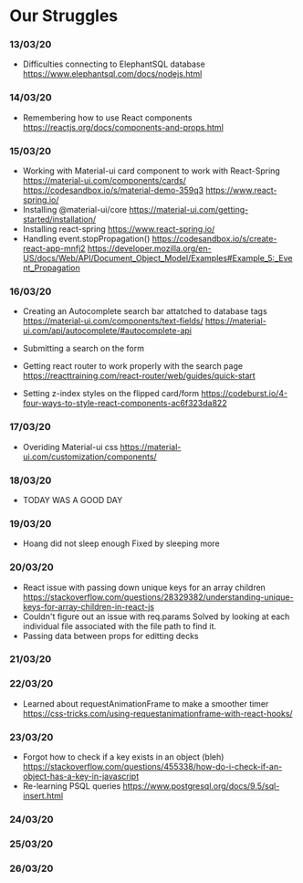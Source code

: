 # Our Struggles

### 13/03/20
* Difficulties connecting to ElephantSQL database  
https://www.elephantsql.com/docs/nodejs.html 


### 14/03/20
* Remembering how to use React components
https://reactjs.org/docs/components-and-props.html


### 15/03/20
* Working with Material-ui card component to work with React-Spring
https://material-ui.com/components/cards/
https://codesandbox.io/s/material-demo-359q3
https://www.react-spring.io/
* Installing @material-ui/core
https://material-ui.com/getting-started/installation/
* Installing react-spring
https://www.react-spring.io/
* Handling event.stopPropagation()
https://codesandbox.io/s/create-react-app-mnfj2
https://developer.mozilla.org/en-US/docs/Web/API/Document_Object_Model/Examples#Example_5:_Event_Propagation

### 16/03/20
* Creating an Autocomplete search bar attatched to database tags
https://material-ui.com/components/text-fields/
https://material-ui.com/api/autocomplete/#autocomplete-api
* Submitting a search on the form
* Getting react router to work properly with the search page
https://reacttraining.com/react-router/web/guides/quick-start

* Setting z-index styles on the flipped card/form
https://codeburst.io/4-four-ways-to-style-react-components-ac6f323da822

### 17/03/20
* Overiding Material-ui css
https://material-ui.com/customization/components/


### 18/03/20
* TODAY WAS A GOOD DAY

### 19/03/20
* Hoang did not sleep enough
Fixed by sleeping more

### 20/03/20
* React issue with passing down unique keys for an array children
https://stackoverflow.com/questions/28329382/understanding-unique-keys-for-array-children-in-react-js
* Couldn't figure out an issue with req.params
Solved by looking at each individual file associated with the file path to find it.
* Passing data between props for editting decks

### 21/03/20


### 22/03/20
* Learned about requestAnimationFrame to make a smoother timer
https://css-tricks.com/using-requestanimationframe-with-react-hooks/


### 23/03/20
* Forgot how to check if a key exists in an object (bleh)
https://stackoverflow.com/questions/455338/how-do-i-check-if-an-object-has-a-key-in-javascript
* Re-learning PSQL queries
https://www.postgresql.org/docs/9.5/sql-insert.html


### 24/03/20


### 25/03/20


### 26/03/20

